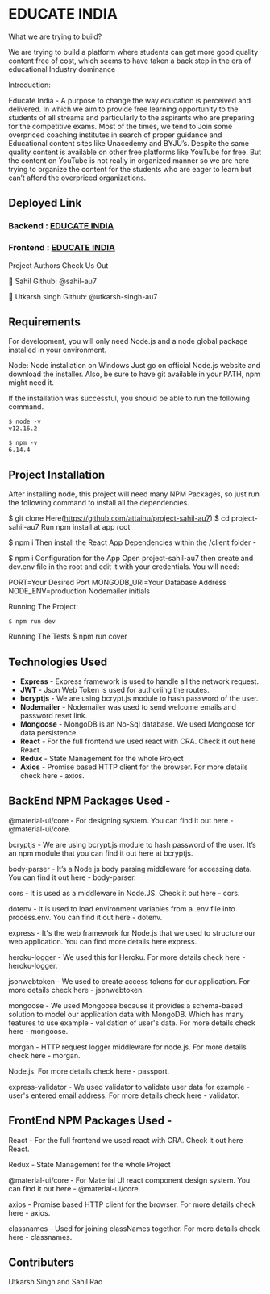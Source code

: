 # EDUCATE INDIA

What we are trying to build?

We are trying to build a platform where students can get more good quality content free of cost, which seems to have taken a back step in the era of educational Industry dominance

Introduction:

Educate India - A purpose to change the way education is perceived and delivered. In which we aim to provide free learning opportunity to the students of all streams and particularly to the aspirants who are preparing for the competitive exams. Most of the times, we tend to Join some overpriced coaching institutes in search of proper guidance and Educational content sites like Unacedemy and BYJU’s. Despite the same quality content is available on other free platforms like YouTube for free. But the content on YouTube is not really in organized manner so we are here trying to organize the content for the students who are eager to learn but can’t afford the overpriced organizations.

## Deployed Link

### Backend : [EDUCATE INDIA](https://educate-india.herokuapp.com/)

### Frontend : [EDUCATE INDIA](https://educate-india.netlify.app/)

Project Authors
Check Us Out

👤 Sahil
Github: @sahil-au7

👤 Utkarsh singh
Github: @utkarsh-singh-au7

## Requirements

For development, you will only need Node.js and a node global package installed in your environment.

Node:
Node installation on Windows
Just go on official Node.js website and download the installer. Also, be sure to have git available in your PATH, npm might need it.

If the installation was successful, you should be able to run the following command.

    $ node -v
    v12.16.2

    $ npm -v
    6.14.4

## Project Installation

After installing node, this project will need many NPM Packages, so just run the following command to install all the dependencies.

$ git clone Here(https://github.com/attainu/project-sahil-au7)
$ cd project-sahil-au7
Run npm install at app root

\$ npm i
Then install the React App Dependencies within the /client folder -

\$ npm i
Configuration for the App
Open project-sahil-au7 then create and dev.env file in the root and edit it with your credentials. You will need:

PORT=Your Desired Port
MONGODB_URI=Your Database Address
NODE_ENV=production
Nodemailer initials

Running The Project:

    $ npm run dev

Running The Tests
\$ npm run cover

## Technologies Used

- **Express** - Express framework is used to handle all the network request.
- **JWT** - Json Web Token is used for authoriing the routes.
- **bcryptjs** - We are using bcrypt.js module to hash password of the user.
- **Nodemailer** - Nodemailer was used to send welcome emails and password reset link.
- **Mongoose** - MongoDB is an No-Sql database. We used Mongoose for data persistence.
- **React** - For the full frontend we used react with CRA. Check it out here React.
- **Redux** - State Management for the whole Project
- **Axios** - Promise based HTTP client for the browser. For more details check here - axios.

## BackEnd NPM Packages Used -

@material-ui/core - For designing system. You can find it out here - @material-ui/core.

bcryptjs - We are using bcrypt.js module to hash password of the user. It’s an npm module that you can find it out here at bcryptjs.

body-parser - It’s a Node.js body parsing middleware for accessing data. You can find it out here - body-parser.

cors - It is used as a middleware in Node.JS. Check it out here - cors.

dotenv - It is used to load environment variables from a .env file into process.env. You can find it out here - dotenv.

express - It's the web framework for Node.js that we used to structure our web application. You can find more details here express.

heroku-logger - We used this for Heroku. For more details check here - heroku-logger.

jsonwebtoken - We used to create access tokens for our application. For more details check here - jsonwebtoken.

mongoose - We used Mongoose because it provides a schema-based solution to model our application data with MongoDB.
Which has many features to use example - validation of user's data. For more details check here - mongoose.

morgan - HTTP request logger middleware for node.js. For more details check here - morgan.

Node.js. For more details check here - passport.

express-validator - We used validator to validate user data for example - user's entered email address. For more details check here - validator.

## FrontEnd NPM Packages Used -

React - For the full frontend we used react with CRA. Check it out here React.

Redux - State Management for the whole Project

@material-ui/core - For Material UI react component design system. You can find it out here - @material-ui/core.

axios - Promise based HTTP client for the browser. For more details check here - axios.

classnames - Used for joining classNames together. For more details check here - classnames.

## Contributers

Utkarsh Singh and Sahil Rao
